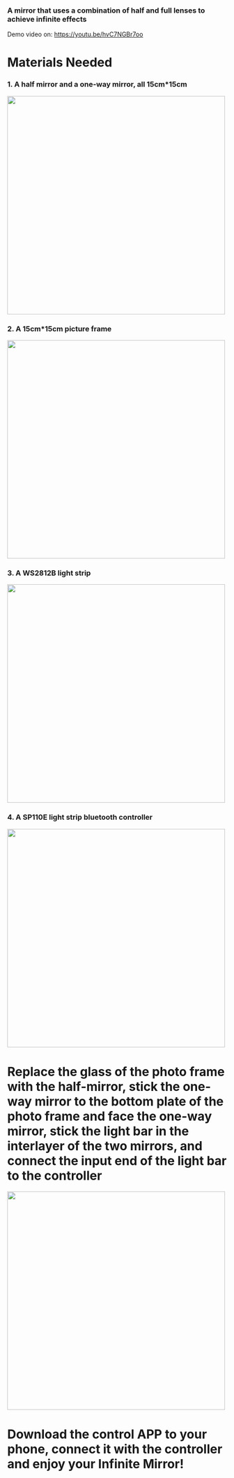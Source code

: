 ### A mirror that uses a combination of half and full lenses to achieve infinite effects

Demo video on: https://youtu.be/hvC7NGBr7oo

# Materials Needed

### 1. A half mirror and a one-way mirror, all 15cm*15cm

<img width="500" src="https://user-images.githubusercontent.com/119554730/206649304-cb8f71fd-3c59-4c2c-9547-71e9d4ec39b5.jpg">

### 2. A 15cm*15cm picture frame

<img width="500" src="https://user-images.githubusercontent.com/119554730/206649599-e5a75d7b-c2a8-4869-a1e7-16b86a91002e.jpg">

### 3. A WS2812B light strip

<img width="500" src="https://user-images.githubusercontent.com/119554730/206649779-bc1859ea-0379-4e6b-b277-8afd75e49ad7.jpg">

### 4. A SP110E light strip bluetooth controller

<img width="500" src="https://user-images.githubusercontent.com/119554730/206650056-52c7b822-6889-4d3a-a4c5-67f0867e4233.jpg">

# Replace the glass of the photo frame with the half-mirror, stick the one-way mirror to the bottom plate of the photo frame and face the one-way mirror, stick the light bar in the interlayer of the two mirrors, and connect the input end of the light bar to the controller

<img width="500" src="https://user-images.githubusercontent.com/119554730/206651350-1e8f2d49-ebdb-4800-b2b2-9f179312e05c.jpg">

# Download the control APP to your phone, connect it with the controller and enjoy your Infinite Mirror! 

